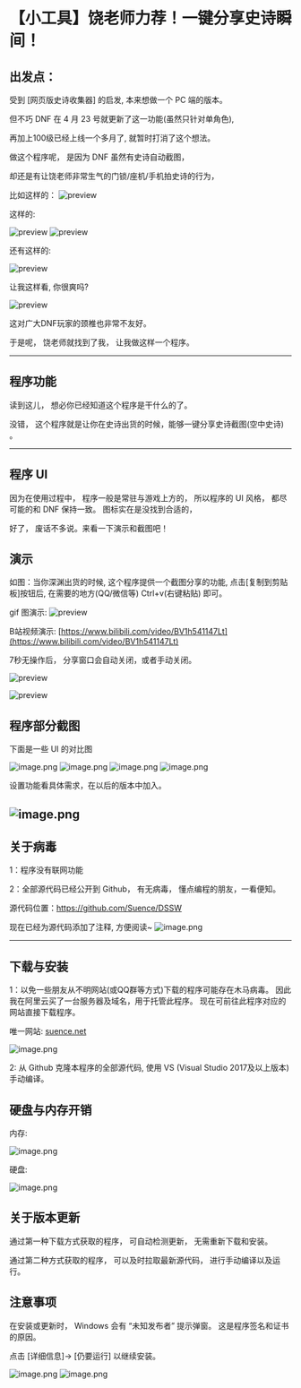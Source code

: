 # 【小工具】饶老师力荐！一键分享史诗瞬间！
## 出发点：
受到 [网页版史诗收集器] 的启发, 本来想做一个 PC 端的版本。

但不巧 DNF 在 4 月 23 号就更新了这一功能(虽然只针对单角色), 

再加上100级已经上线一个多月了, 就暂时打消了这个想法。

做这个程序呢， 是因为 DNF 虽然有史诗自动截图， 

却还是有让饶老师非常生气的门锁/座机/手机拍史诗的行为， 

比如这样的：
![preview](README/Images/picture_4.jpg)

这样的:

![preview](README/Images/picture_3.jpg)
![preview](README/Images/picture_1.jpg)

还有这样的:

![preview](README/Images/picture_8.png)

让我这样看, 你很爽吗?

![preview](README/Images/aaa.jpg)


这对广大DNF玩家的颈椎也非常不友好。

于是呢， 饶老师就找到了我， 让我做这样一个程序。

---

## 程序功能

读到这儿， 想必你已经知道这个程序是干什么的了。

没错， 这个程序就是让你在史诗出货的时候，能够一键分享史诗截图(空中史诗) 。

---
## 程序 UI
因为在使用过程中， 程序一般是常驻与游戏上方的， 
所以程序的 UI 风格， 都尽可能的和 DNF 保持一致。
图标实在是没找到合适的，

好了， 废话不多说。来看一下演示和截图吧！

## 演示
如图：当你深渊出货的时候, 这个程序提供一个截图分享的功能, 点击[复制到剪贴板]按钮后, 在需要的地方(QQ/微信等) Ctrl+v(右键粘贴) 即可。

gif 图演示:
![preview](README/Images/Preview.gif)

B站视频演示:
[https://www.bilibili.com/video/BV1h541147Lt](https://www.bilibili.com/video/BV1h541147Lt)

7秒无操作后， 分享窗口会自动关闭，或者手动关闭。

![preview](README/Images/Close.gif)

![preview](README/Images/CopyAndClose.gif)

## 程序部分截图
下面是一些 UI 的对比图

![image.png](README/Images/ButtonStyle.png)
![image.png](README/Images/ButtonMouseOver.png)
![image.png](README/Images/WindowTitle.png)
![image.png](README/Images/ContextMenu.png)

设置功能看具体需求，在以后的版本中加入。

![image.png](README/Images/Settings.png)
---

## 关于病毒

1：程序没有联网功能

2：全部源代码已经公开到 Github， 有无病毒， 懂点编程的朋友，一看便知。

源代码位置：https://github.com/Suence/DSSW

现在已经为源代码添加了注释, 方便阅读~
![image.png](README/Images/source.png)

---
## 下载与安装
1：以免一些朋友从不明网站(或QQ群等方式)下载的程序可能存在木马病毒。
因此我在阿里云买了一台服务器及域名，用于托管此程序。
现在可前往此程序对应的网站直接下载程序。

唯一网站: [suence.net](http://www.suence.net)

![image.png](README/Images/website.png)

2: 从 Github 克隆本程序的全部源代码, 使用 VS (Visual Studio 2017及以上版本) 手动编译。

## 硬盘与内存开销
内存:

![image.png](README/Images/mem.png)

硬盘:

![image.png](README/Images/disk.png)
## 关于版本更新

通过第一种下载方式获取的程序， 可自动检测更新， 无需重新下载和安装。

通过第二种方式获取的程序， 可以及时拉取最新源代码， 进行手动编译以及运行。

## 注意事项
在安装或更新时， Windows 会有 “未知发布者” 提示弹窗。
这是程序签名和证书的原因。

点击 [详细信息]-> [仍要运行] 以继续安装。 

![image.png](README/Images/step1.png)
![image.png](README/Images/step2.png)